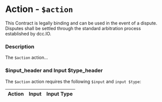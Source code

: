 # Action - `$action`

This Contract is legally binding and can be used in the event of a dispute. Disputes shall be settled through the standard arbitration process established by dcc.IO.

### Description

The `$action` action... 

### $input_header and Input $type_header

The `$action` action requires the following `$input` and `input $type`:

| Action | Input | Input Type |
|:--|:--|:--|
